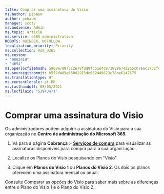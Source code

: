 ```yaml
---
title: Comprar uma assinatura do Visio
ms.author: pebaum
author: pebaum
manager: scotv
ms.audience: Admin
ms.topic: article
ms.service: o365-administration
ROBOTS: NOINDEX, NOFOLLOW
localization_priority: Priority
ms.collection: Adm_O365
ms.custom:
- "9002419"
- "4694"
ms.openlocfilehash: a908e7887512e78fdd8fc51e4c973989a742265c07eac1731f4d658231cd29e7
ms.sourcegitcommit: b5f7da89a650d2915dc652449623c78be6247175
ms.translationtype: HT
ms.contentlocale: pt-BR
ms.lasthandoff: 08/05/2021
ms.locfileid: "53943471"
---
```

# <a name="purchase-visio-subscription"></a>Comprar uma assinatura do Visio

Os administradores podem adquirir a assinatura do Visio para a sua organização no **Centro de administração do Microsoft 365**.

1. Vá para a página **Cobrança** > **[ Serviços de compra](https://go.microsoft.com/fwlink/p/?linkid=868433)** para visualizar as assinaturas disponíveis para compra para a sua organização.

2. Localize os Planos do Visio pesquisando em "Visio".

3. Clique em **Planos do Visio 1** ou **Planos do Visio 2**. Os dois os planos oferecem uma assinatura mensal ou anual.

Consulte [Comparar as opções do Visio](https://products.office.com/Visio/microsoft-visio-plans-and-pricing-compare-visio-options) para saber mais sobre as diferenças entre o Plano do Visio 1 e o Plano do Visio 2.
